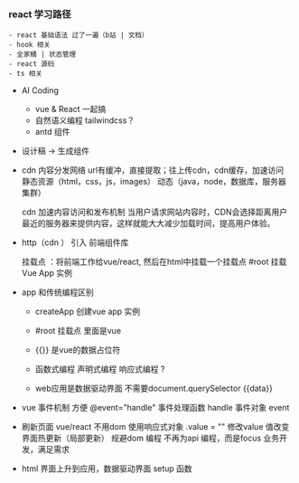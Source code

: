 ### react 学习路径
    - react 基础语法 过了一遍（b站 | 文档）
    - hook 相关
    - 全家桶 | 状态管理
    - react 源码
    - ts 相关

- AI Coding
  - vue & React 一起搞
  - 自然语义编程
    tailwindcss？
  - antd 组件

- 设计稿 -> 生成组件

- cdn 内容分发网络
  url有缓冲，直接提取；往上传cdn，cdn缓存，加速访问
  静态资源（html，css，js，images） 动态（java，node，数据库，服务器集群）
  
  cdn 加速内容访问和发布机制
当用户请求网站内容时，CDN会选择距离用户最近的服务器来提供内容，这样就能大大减少加载时间，提高用户体验。

- http（cdn ） 引入 前端组件库

  挂载点 ：将前端工作给vue/react, 然后在html中挂载一个挂载点 #root
  挂载Vue App 实例

- app 和传统编程区别
  - createApp 创建vue app 实例
  - #root 挂载点 里面是vue 
  - {{}} 是vue的数据占位符
  - 函数式编程 声明式编程 响应式编程 ?

  - web应用是数据驱动界面
   不需要document.querySelector
   {{data}}

- vue 事件机制 方便 @event="handle"
  事件处理函数 handle
  事件对象 event

- 刷新页面 vue/react 不用dom 使用响应式对象
  .value = "" 修改value 值改变 界面热更新（局部更新）
  规避dom 编程
  不再为api 编程，而是focus 业务开发，满足需求

- html 界面上升到应用，数据驱动界面
  setup 函数 

